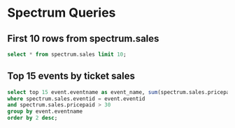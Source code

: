 # Spectrum Queries

## First 10 rows from spectrum.sales
```SQL
select * from spectrum.sales limit 10;
```
## Top 15 events by ticket sales
```SQL
select top 15 event.eventname as event_name, sum(spectrum.sales.pricepaid) as gross_ticket_sales from spectrum.sales, event
where spectrum.sales.eventid = event.eventid
and spectrum.sales.pricepaid > 30
group by event.eventname
order by 2 desc;
```